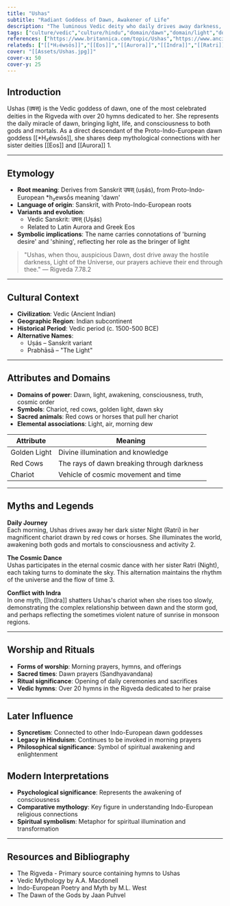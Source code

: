 ```yaml
---
title: "Ushas"
subtitle: "Radiant Goddess of Dawn, Awakener of Life"
description: "The luminous Vedic deity who daily drives away darkness, awakening both gods and mortals to life and consciousness"
tags: ["culture/vedic","culture/hindu","domain/dawn","domain/light","domain/consciousness","trait/female","trait/deity"]
references: ["https://www.britannica.com/topic/Ushas","https://www.ancient.eu/Ushas/","https://www.sacred-texts.com/hin/rigveda/rv07075.htm"]
relateds: ["[[*H₂éwsōs]]","[[Eos]]","[[Aurora]]","[[Indra]]","[[Ratri]]"]
cover: "[[Assets/Ushas.jpg]]"
cover-x: 50
cover-y: 25
---
```

##  Introduction
Ushas (उषस्) is the Vedic goddess of dawn, one of the most celebrated deities in the Rigveda with over 20 hymns dedicated to her. She represents the daily miracle of dawn, bringing light, life, and consciousness to both gods and mortals. As a direct descendant of the Proto-Indo-European dawn goddess [[*H₂éwsōs]], she shares deep mythological connections with her sister deities [[Eos]] and [[Aurora]] <mcreference link="https://www.britannica.com/topic/Ushas" index="1">1</mcreference>.

---

## Etymology

- **Root meaning**: Derives from Sanskrit उषस् (uṣás), from Proto-Indo-European *h₂ewsṓs meaning 'dawn'
- **Language of origin**: Sanskrit, with Proto-Indo-European roots
- **Variants and evolution**: 
  - Vedic Sanskrit: उषस् (Uṣás)
  - Related to Latin Aurora and Greek Eos
- **Symbolic implications**: The name carries connotations of 'burning desire' and 'shining', reflecting her role as the bringer of light

> "Ushas, when thou, auspicious Dawn, dost drive away the hostile darkness, Light of the Universe, our prayers achieve their end through thee."
> — Rigveda 7.78.2

---

##  Cultural Context

- **Civilization**: Vedic (Ancient Indian)
- **Geographic Region**: Indian subcontinent
- **Historical Period**: Vedic period (c. 1500-500 BCE)
- **Alternative Names**:
  - Uṣás – Sanskrit variant
  - Prabhāsā – "The Light"

---

## Attributes and Domains

- **Domains of power**: Dawn, light, awakening, consciousness, truth, cosmic order
- **Symbols**: Chariot, red cows, golden light, dawn sky
- **Sacred animals**: Red cows or horses that pull her chariot
- **Elemental associations**: Light, air, morning dew

| Attribute | Meaning |
|----------------|---------------------------------|
| Golden Light | Divine illumination and knowledge |
| Red Cows | The rays of dawn breaking through darkness |
| Chariot | Vehicle of cosmic movement and time |

---

## Myths and Legends

**Daily Journey**  
Each morning, Ushas drives away her dark sister Night (Ratri) in her magnificent chariot drawn by red cows or horses. She illuminates the world, awakening both gods and mortals to consciousness and activity <mcreference link="https://www.ancient.eu/Ushas/" index="2">2</mcreference>.

**The Cosmic Dance**  
Ushas participates in the eternal cosmic dance with her sister Ratri (Night), each taking turns to dominate the sky. This alternation maintains the rhythm of the universe and the flow of time <mcreference link="https://www.sacred-texts.com/hin/rigveda/rv07075.htm" index="3">3</mcreference>.

**Conflict with Indra**  
In one myth, [[Indra]] shatters Ushas's chariot when she rises too slowly, demonstrating the complex relationship between dawn and the storm god, and perhaps reflecting the sometimes violent nature of sunrise in monsoon regions.

---

## Worship and Rituals

- **Forms of worship**: Morning prayers, hymns, and offerings
- **Sacred times**: Dawn prayers (Sandhyavandana)
- **Ritual significance**: Opening of daily ceremonies and sacrifices
- **Vedic hymns**: Over 20 hymns in the Rigveda dedicated to her praise

---

## Later Influence

- **Syncretism**: Connected to other Indo-European dawn goddesses
- **Legacy in Hinduism**: Continues to be invoked in morning prayers
- **Philosophical significance**: Symbol of spiritual awakening and enlightenment

## Modern Interpretations

- **Psychological significance**: Represents the awakening of consciousness
- **Comparative mythology**: Key figure in understanding Indo-European religious connections
- **Spiritual symbolism**: Metaphor for spiritual illumination and transformation

---

## Resources and Bibliography

- The Rigveda - Primary source containing hymns to Ushas
- Vedic Mythology by A.A. Macdonell
- Indo-European Poetry and Myth by M.L. West
- The Dawn of the Gods by Jaan Puhvel